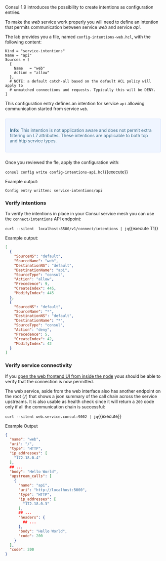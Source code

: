 Consul 1.9 introduces the possibility to create intentions as configuration entries.

To make the _web_ service work properly you will need to define an intention that permits communication between service _web_ and service _api_.

The lab provides you a file, named `config-intentions-web.hcl`, with the following content:

```hcl
Kind = "service-intentions"
Name = "api"
Sources = [
  {
    Name   = "web"
    Action = "allow"
  },
  # NOTE: a default catch-all based on the default ACL policy will apply to
  # unmatched connections and requests. Typically this will be DENY.
]
```

This configuration entry defines an intention for service `api` allowing communication started from service `web`.

<div style="background-color:#eff5ff; color:#416f8c; border:1px solid #d0e0ff; padding:1em; border-radius:3px; margin:24px 0;">
  <p><strong>Info:</strong> This intention is not application aware and does not permit extra filtering on L7 attributes. These intentions are applicable to both tcp and http service types. 
</p></div>

Once you reviewed the fle, apply the configuration with:

`consul config write config-intentions-api.hcl`{{execute}}

Example output:

```plaintext
Config entry written: service-intentions/api
```

### Verify intentions 

To verify the intentions in place in your Consul service mesh you can use the `connect/intentions` API endpoint:

`curl --silent  localhost:8500/v1/connect/intentions | jq`{{execute T1}}

Example output:

```json
[
  {
    "SourceNS": "default",
    "SourceName": "web",
    "DestinationNS": "default",
    "DestinationName": "api",
    "SourceType": "consul",
    "Action": "allow",
    "Precedence": 9,
    "CreateIndex": 445,
    "ModifyIndex": 445
  },
  {
    "SourceNS": "default",
    "SourceName": "*",
    "DestinationNS": "default",
    "DestinationName": "*",
    "SourceType": "consul",
    "Action": "deny",
    "Precedence": 5,
    "CreateIndex": 42,
    "ModifyIndex": 42
  }
]
```

### Verify service connectivity

If you [open the web frontend UI from inside the node](https://[[HOST_SUBDOMAIN]]-9002-[[KATACODA_HOST]].environments.katacoda.com/ui) yous should be able to verify that the connection is now permitted.

The web service, aside from the web interface also has another endpoint on the root (`/`) that shows a json summary of the call chain across the service upstreams. It is also usable as health check since it will return a `200` code only if all the communication chain is successful:

`curl --silent web.service.consul:9002 | jq`{{execute}}

Example Output

```json
{
  "name": "web",
  "uri": "/",
  "type": "HTTP",
  "ip_addresses": [
    "172.18.0.4"
  ],
  ## ...
  "body": "Hello World",
  "upstream_calls": [
    {
      "name": "api",
      "uri": "http://localhost:5000",
      "type": "HTTP",
      "ip_addresses": [
        "172.18.0.3"
      ],
      ## ...
      "headers": {
        ## ...
      },
      "body": "Hello World",
      "code": 200
    }
  ],
  "code": 200
}
```




